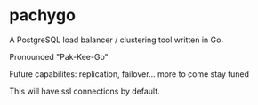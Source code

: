 # pachygo
A PostgreSQL load balancer / clustering tool written in Go.

Pronounced "Pak-Kee-Go"

Future capabilites: replication, failover... more to come stay tuned

This will have ssl connections by default.